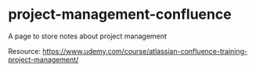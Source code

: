 # project-management-confluence
A page to store notes about project management

Resource:
https://www.udemy.com/course/atlassian-confluence-training-project-management/

